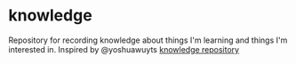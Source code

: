 # knowledge

Repository for recording knowledge about things I'm learning and things I'm interested in. Inspired by @yoshuawuyts [knowledge repository](https://github.com/yoshuawuyts/knowledge)
